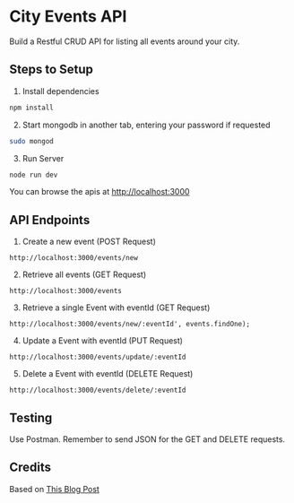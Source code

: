 # City Events API

Build a Restful CRUD API for listing all events around your city.

## Steps to Setup

1. Install dependencies

```bash
npm install
```

2. Start mongodb in another tab, entering your password if requested
```bash
sudo mongod
```

3. Run Server

```bash
node run dev
```

You can browse the apis at <http://localhost:3000>

## API Endpoints

1. Create a new event (POST Request)
```http
http://localhost:3000/events/new
```
2. Retrieve all events (GET Request)
```http
http://localhost:3000/events
```

3. Retrieve a single Event with eventId (GET Request)
```http
http://localhost:3000/events/new/:eventId', events.findOne);
```
4. Update a Event with eventId (PUT Request)
```http
http://localhost:3000/events/update/:eventId
```
5. Delete a Event with eventId (DELETE Request)
```http
http://localhost:3000/events/delete/:eventId
```

## Testing

Use Postman. Remember to send JSON for the GET and DELETE requests.

## Credits

Based on [This Blog Post](https://www.callicoder.com/node-js-express-mongodb-restful-crud-api-tutorial/)
